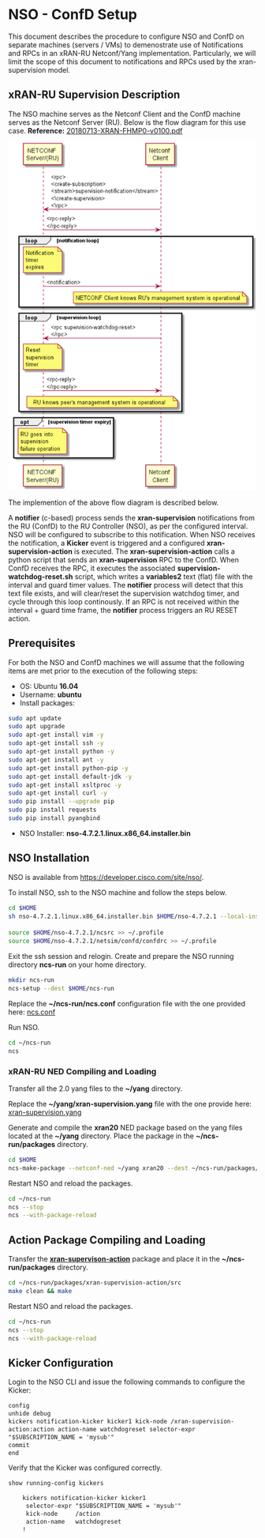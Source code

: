 # NSO - ConfD Setup

This document describes the procedure to configure NSO and ConfD on separate machines (servers / VMs) to demenostrate use of Notifications and RPCs in an xRAN-RU Netconf/Yang implementation. Particularly, we will limit the scope of this document to notifications and RPCs used by the xran-supervision model.

## xRAN-RU Supervision Description

The NSO machine serves as the Netconf Client and the ConfD machine serves as the Netconf Server (RU). Below is the flow diagram for this use case. 
**Reference:** [20180713-XRAN-FHMP0-v0100.pdf](http://www.xran.org/s/20180713-XRAN-FHMP0-v0100.pdf)

![xran-supervision-flow.png](https://github.com/NSO-developer/xran-demo/raw/master/Notifications-RPCs/xran-supervision-flow.png "xRAN-RU Supervision Flow Diagram")

The implemention of the above flow diagram is described below.

A **notifier** (c-based) process sends the **xran-supervision** notifications from the RU (ConfD) to the RU Controller (NSO), as per the configured interval. NSO will be configured to subscribe to this notification. When NSO receives the notification, a **Kicker** event is triggered and a configured **xran-supervision-action** is executed. The **xran-supervision-action** calls a python script that sends an **xran-supervision** RPC to the ConfD. When ConfD receives the RPC, it executes the associated **supervision-watchdog-reset.sh** script, which writes a **variables2** text (flat) file with the interval and guard timer values. The **notifier** process will detect that this text file exists, and will clear/reset the supervision watchdog timer, and cycle through this loop continously. If an RPC is not received within the interval + guard time frame, the **notifier** process triggers an RU RESET action.

## Prerequisites

For both the NSO and ConfD machines we will assume that the following items are met prior to the execution of the following steps:

* OS: Ubuntu **16.04**
* Username: **ubuntu**
* Install packages:
```Bash
sudo apt update
sudo apt upgrade
sudo apt-get install vim -y
sudo apt-get install ssh -y
sudo apt-get install python -y
sudo apt-get install ant -y
sudo apt-get install python-pip -y
sudo apt-get install default-jdk -y
sudo apt-get install xsltproc -y
sudo apt-get install curl -y
sudo pip install --upgrade pip
sudo pip install requests
sudo pip install pyangbind
```    
* NSO Installer: **nso-4.7.2.1.linux.x86_64.installer.bin**


## NSO Installation

NSO is available from https://developer.cisco.com/site/nso/.

To install NSO, ssh to the NSO machine and follow the steps below.

```Bash
cd $HOME
sh nso-4.7.2.1.linux.x86_64.installer.bin $HOME/nso-4.7.2.1 --local-install

source $HOME/nso-4.7.2.1/ncsrc >> ~/.profile
source $HOME/nso-4.7.2.1/netsim/confd/confdrc >> ~/.profile
```

Exit the ssh session and relogin. Create and prepare the NSO running directory **ncs-run** on your home directory.

```Bash
mkdir ncs-run
ncs-setup --dest $HOME/ncs-run
```

Replace the **~/ncs-run/ncs.conf** configuration file with the one provided here:
[ncs.conf](https://github.com/NSO-developer/xran-demo/blob/master/Notifications-RPCs/NSO/ncs-run/ncs.conf)

Run NSO.
```Bash
cd ~/ncs-run
ncs
```

### xRAN-RU NED Compiling and Loading
Transfer all the 2.0 yang files to the **~/yang** directory.

Replace the **~/yang/xran-supervision.yang** file with the one provide here:
[xran-supervision.yang](https://github.com/NSO-developer/xran-demo/blob/master/Notifications-RPCs/NSO/yang-override/xran-supervision.yang)

Generate and compile the **xran20** NED package based on the yang files located at the **~/yang** directory. Place the package in the **~/ncs-run/packages** directory.
```Bash
cd $HOME
ncs-make-package --netconf-ned ~/yang xran20 --dest ~/ncs-run/packages/xran20 --vendor xran --build --no-java
```

Restart NSO and reload the packages.
```Bash
cd ~/ncs-run
ncs --stop
ncs --with-package-reload
```

## Action Package Compiling and Loading
 
Transfer the **[xran-supervison-action](https://github.com/NSO-developer/xran-demo/tree/master/Notifications-RPCs/NSO/packages/xran-supervision-action)** package and place it in the **~/ncs-run/packages** directory.
```Bash
cd ~/ncs-run/packages/xran-supervision-action/src
make clean && make
```

Restart NSO and reload the packages.
```Bash
cd ~/ncs-run
ncs --stop
ncs --with-package-reload
```

## Kicker Configuration
Login to the NSO CLI and issue the following commands to configure the Kicker:
```
config
unhide debug
kickers notification-kicker kicker1 kick-node /xran-supervision-action:action action-name watchdogreset selector-expr "$SUBSCRIPTION_NAME = 'mysub'"
commit
end
```

Verify that the Kicker was configured correctly.
```
show running-config kickers
```
		kickers notification-kicker kicker1
		 selector-expr "$SUBSCRIPTION_NAME = 'mysub'"
		 kick-node     /action
		 action-name   watchdogreset
		!




